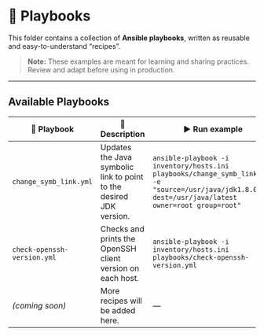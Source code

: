 # 📂 Playbooks

This folder contains a collection of **Ansible playbooks**, written as reusable and easy-to-understand “recipes”.
> **Note:** These examples are meant for learning and sharing practices. Review and adapt before using in production.

---

## Available Playbooks

<!-- Tabla HTML para mejor control visual -->
<table>
  <thead>
    <tr>
      <th>📄 Playbook</th>
      <th>📝 Description</th>
      <th>▶️ Run example</th>
    </tr>
  </thead>
  <tbody>
    <tr>
      <td><code>change_symb_link.yml</code></td>
      <td>Updates the Java symbolic link to point to the desired JDK version.</td>
      <td><code>ansible-playbook -i inventory/hosts.ini playbooks/change_symb_link.yml -e "source=/usr/java/jdk1.8.0_381 dest=/usr/java/latest owner=root group=root"</code></td>
    </tr>
    <tr>
      <td><code>check-openssh-version.yml</code></td>
      <td>Checks and prints the OpenSSH client version on each host.</td>
      <td><code>ansible-playbook -i inventory/hosts.ini playbooks/check-openssh-version.yml</code></td>
    </tr>
    <tr>
      <td><em>(coming soon)</em></td>
      <td>More recipes will be added here.</td>
      <td>—</td>
    </tr>
  </tbody>
</table>
